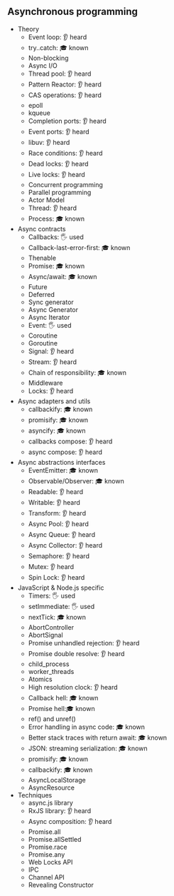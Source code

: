 ## Asynchronous programming

- Theory
  - Event loop: 👂 heard
  - try..catch: 🎓 known
  - Non-blocking
  - Async I/O
  - Thread pool: 👂 heard
  - Pattern Reactor: 👂 heard
  - CAS operations: 👂 heard
  - epoll
  - kqueue
  - Completion ports: 👂 heard
  - Event ports: 👂 heard
  - libuv: 👂 heard
  - Race conditions: 👂 heard
  - Dead locks: 👂 heard
  - Live locks: 👂 heard
  - Concurrent programming
  - Parallel programming
  - Actor Model
  - Thread: 👂 heard
  - Process: 🎓 known
- Async contracts
  - Callbacks: 🖐️ used
  - Callback-last-error-first: 🎓 known
  - Thenable
  - Promise: 🎓 known
  - Async/await: 🎓 known
  - Future
  - Deferred
  - Sync generator
  - Async Generator
  - Async Iterator
  - Event: 🖐️ used
  - Coroutine
  - Goroutine
  - Signal: 👂 heard
  - Stream: 👂 heard
  - Chain of responsibility: 🎓 known
  - Middleware
  - Locks: 👂 heard
- Async adapters and utils
  - callbackify: 🎓 known
  - promisify: 🎓 known
  - asyncify: 🎓 known
  - callbacks compose: 👂 heard
  - async compose: 👂 heard
- Async abstractions interfaces
  - EventEmitter: 🎓 known
  - Observable/Observer: 🎓 known
  - Readable: 👂 heard
  - Writable: 👂 heard
  - Transform: 👂 heard
  - Async Pool: 👂 heard
  - Async Queue: 👂 heard
  - Async Collector: 👂 heard
  - Semaphore: 👂 heard
  - Mutex: 👂 heard
  - Spin Lock: 👂 heard
- JavaScript & Node.js specific
  - Timers: 🖐️ used
  - setImmediate: 🖐️ used
  - nextTick: 🎓 known
  - AbortController
  - AbortSignal
  - Promise unhandled rejection: 👂 heard
  - Promise double resolve: 👂 heard
  - child_process
  - worker_threads
  - Atomics
  - High resolution clock: 👂 heard
  - Callback hell: 🎓 known
  - Promise hell:🎓 known
  - ref() and unref()
  - Error handling in async code: 🎓 known 
  - Better stack traces with return await: 🎓 known
  - JSON: streaming serialization: 🎓 known
  - promisify: 🎓 known
  - callbackify: 🎓 known
  - AsyncLocalStorage
  - AsyncResource
- Techniques
  - async.js library
  - RxJS library: 👂 heard
  - Async composition: 👂 heard
  - Promise.all
  - Promise.allSettled
  - Promise.race
  - Promise.any
  - Web Locks API
  - IPC
  - Channel API
  - Revealing Constructor
